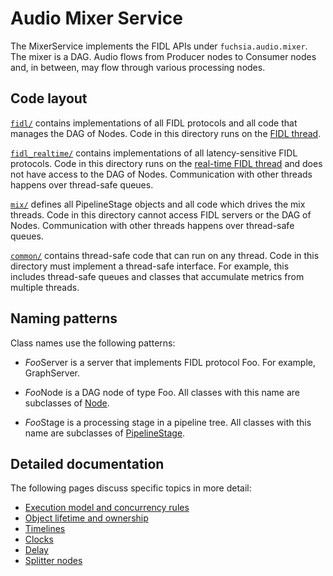 # Audio Mixer Service

The MixerService implements the FIDL APIs under `fuchsia.audio.mixer`. The mixer
is a DAG. Audio flows from Producer nodes to Consumer nodes and, in between, may
flow through various processing nodes.

## Code layout

[`fidl/`](../fidl/) contains implementations of all FIDL protocols and all code
that manages the DAG of Nodes. Code in this directory runs on the
[FIDL thread](execution_model.md#concurrency).

[`fidl_realtime/`](../fidl_realtime/) contains implementations of all
latency-sensitive FIDL protocols. Code in this directory runs on the
[real-time FIDL thread](execution_model.md#concurrency) and does not have access
to the DAG of Nodes. Communication with other threads happens over thread-safe
queues.

[`mix/`](../mix/) defines all PipelineStage objects and all code which drives
the mix threads. Code in this directory cannot access FIDL servers or the DAG of
Nodes. Communication with other threads happens over thread-safe queues.

[`common/`](../common/) contains thread-safe code that can run on any thread.
Code in this directory must implement a thread-safe interface. For example, this
includes thread-safe queues and classes that accumulate metrics from multiple
threads.

## Naming patterns

Class names use the following patterns:

*   *Foo*Server is a server that implements FIDL protocol Foo. For example,
    GraphServer.

*   *Foo*Node is a DAG node of type Foo. All classes with this name are
    subclasses of [Node](../fidl/node.h).

*   *Foo*Stage is a processing stage in a pipeline tree. All classes with this
    name are subclasses of [PipelineStage](../mix/pipeline_stage.h).

## Detailed documentation

The following pages discuss specific topics in more detail:

*   [Execution model and concurrency rules](execution_model.md)
*   [Object lifetime and ownership](lifetime_and_ownership.md)
*   [Timelines](timelines.md)
*   [Clocks](clocks.md)
*   [Delay](delay.md)
*   [Splitter nodes](splitters.md)
